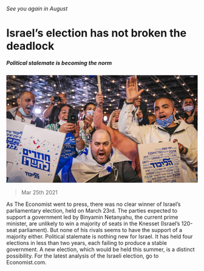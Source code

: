 ###### See you again in August

# Israel’s election has not broken the deadlock 

##### Political stalemate is becoming the norm 

![image](images/20210327_MAP002_0.jpg) 

> Mar 25th 2021 

As The Economist went to press, there was no clear winner of Israel’s parliamentary election, held on March 23rd. The parties expected to support a government led by Binyamin Netanyahu, the current prime minister, are unlikely to win a majority of seats in the Knesset (Israel’s 120-seat parliament). But none of his rivals seems to have the support of a majority either. Political stalemate is nothing new for Israel. It has held four elections in less than two years, each failing to produce a stable government. A new election, which would be held this summer, is a distinct possibility. For the latest analysis of the Israeli election, go to Economist.com.

